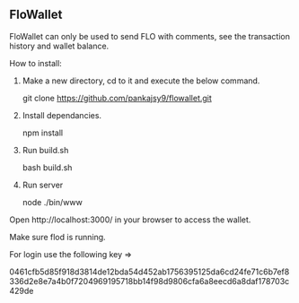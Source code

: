 FloWallet
---------

FloWallet can only be used to send FLO with comments, see the transaction history and wallet balance.

How to install:

1. Make a new directory, cd to it and execute the below command.

    git clone https://github.com/pankajsy9/flowallet.git

2. Install dependancies.

    npm install

3. Run build.sh

    bash build.sh

4. Run server

    node ./bin/www

Open http://localhost:3000/ in your browser to access the wallet.

Make sure flod is running.


For login use the following key =>

0461cfb5d85f918d3814de12bda54d452ab1756395125da6cd24fe71c6b7ef8336d2e8e7a4b0f7204969195718bb14f98d9806cfa6a8eecd6a8daf178703c429de

